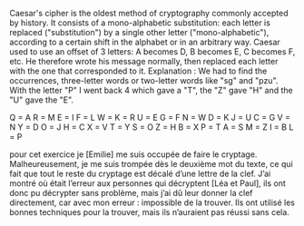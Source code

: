 Caesar's cipher is the oldest method of cryptography commonly accepted by history. It consists of a mono-alphabetic substitution: each letter is replaced ("substitution") by a single other letter ("mono-alphabetic"), according to a certain shift in the alphabet or in an arbitrary way. Caesar used to use an offset of 3 letters: A becomes D, B becomes E, C becomes F, etc. He therefore wrote his message normally, then replaced each letter with the one that corresponded to it.
Explanation : We had to find the occurrences, three-letter words or two-letter words like "sg" and "pzu". With the letter "P" I went back 4 which gave a "T", the "Z" gave "H" and the "U" gave the "E".


Q = A
R = M
E = I
F  = L
W =
K = R
U = E
G = F
N = W
D = K
J = U
C = G
V = N
Y = D
O = J
H = C
X = V
T = Y
S = O
Z = H
B = X
P = T
A = S
M = Z
I =  B
L =  P


pour cet exercice je [Emilie] me suis occupée de faire le cryptage. Malheureusement, je me suis trompée dès le deuxième mot du texte, ce qui fait que tout le reste du cryptage est décalé d’une lettre de la clef. J’ai montré où était l’erreur aux personnes qui décryptent [Léa et Paul], ils ont donc pu décrypter sans problème, mais j’ai dû leur donner la clef directement, car avec mon erreur : impossible de la trouver.
Ils ont utilisé les bonnes techniques pour la trouver, mais ils n’auraient pas réussi sans cela.
